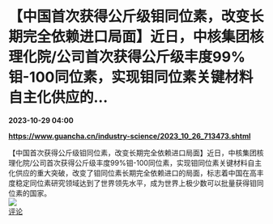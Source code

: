 # 【中国首次获得公斤级钼同位素，改变长期完全依赖进口局面】近日，中核集团核理化院/公司首次获得公斤级丰度99%钼-100同位素，实现钼同位素关键材料自主化供应的...

**2023-10-29 04:00**

**https://www.guancha.cn/industry-science/2023_10_26_713473.shtml**

【中国首次获得公斤级钼同位素，改变长期完全依赖进口局面】近日，中核集团核理化院/公司首次获得公斤级丰度99%钼-100同位素，实现钼同位素关键材料自主化供应的重大突破，改变了钼同位素长期完全依赖进口的局面，标志着中国在高丰度稳定同位素研究领域达到了世界领先水平，成为世界上极少数可以批量获得钼同位素的国家。  
![](https://img3.chouti.com/CHOUTI_231029_97102B4752644B138592C3AE0D213D51.jpg)  
[评论](https://m.chouti.com/link/40437866)